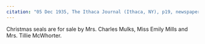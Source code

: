 ```yaml
---
citation: "05 Dec 1935, The Ithaca Journal (Ithaca, NY), p19, newspapers.com"
---
```

Christmas seals are for sale by Mrs. Charles Mulks, Miss Emily Mills and Mrs. Tillie McWhorter.